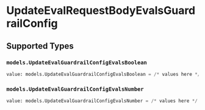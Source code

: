 # UpdateEvalRequestBodyEvalsGuardrailConfig


## Supported Types

### `models.UpdateEvalGuardrailConfigEvalsBoolean`

```python
value: models.UpdateEvalGuardrailConfigEvalsBoolean = /* values here */
```

### `models.UpdateEvalGuardrailConfigEvalsNumber`

```python
value: models.UpdateEvalGuardrailConfigEvalsNumber = /* values here */
```

